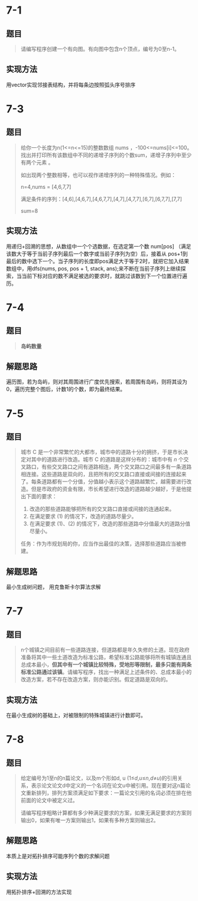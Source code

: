 # 7-1

## 题目

> 请编写程序创建一个有向图。有向图中包含n个顶点，编号为0至n-1。

## 实现方法

用vector实现邻接表结构，并将每条边按照弧头序号排序



# 7-3

## 题目

> 给你一个长度为n(1<=n<=15)的整数数组 nums ，-100<=nums[i]<=100。找出并打印所有该数组中不同的递增子序列的个数sum，递增子序列中至少有两个元素 。
>
> 如出现两个整数相等，也可以视作递增序列的一种特殊情况。例如：
>
> n=4,nums = [4,6,7,7]
>
> 满足条件的序列：[4,6],[4,6,7],[4,6,7,7],[4,7],[4,7,7],[6,7],[6,7,7],[7,7]
>
> sum=8

## 实现方法

用递归+回溯的思想，从数组中一个个选数据，在选定第一个数 num[pos] （满足该数大于等于当前子序列最后一个数字或当前子序列为空）后，接着从 pos+1到最后的数中选下一个。当子序列的长度即pos满足大于等于2时，就把它加入结果数组中，用dfs(nums, pos, pos + 1, stack, ans);来不断在当前子序列上继续探索，当当前下标对应的数不满足被选的要求时，就跳过该数到下一个位置进行遍历。



# 7-4

## 题目

> **岛屿数量**

## 解题思路

遍历图，若为岛屿，则对其周围进行广度优先搜索，若周围有岛屿，则将其设为0，遍历完整个图后，计数1的个数，即为最终结果。



# 7-5

## 题目

> 城市 C 是一个非常繁忙的大都市，城市中的道路十分的拥挤，于是市长决定对其中的道路进行改造。城市 C 的道路是这样分布的：城市中有 *n* 个交叉路口，有些交叉路口之间有道路相连，两个交叉路口之间最多有一条道路相连接。这些道路是双向的，且把所有的交叉路口直接或间接的连接起来了。每条道路都有一个分值，分值越小表示这个道路越繁忙，越需要进行改造。但是市政府的资金有限，市长希望进行改造的道路越少越好，于是他提出下面的要求：
>
> 1. 改造的那些道路能够把所有的交叉路口直接或间接的连通起来。
> 2. 在满足要求 (1) 的情况下，改造的道路尽量少。
> 3. 在满足要求 (1)、(2) 的情况下，改造的那些道路中分值最大的道路分值尽量小。
>
> 任务：作为市规划局的你，应当作出最佳的决策，选择那些道路应当被修建。

## 解题思路

最小生成树问题， 用克鲁斯卡尔算法求解



# 7-7

## 题目

> n个城镇之间目前有一些道路连接，但道路都是年久失修的土道。现在政府准备将其中一些土道改造为标准公路，希望标准公路能够将所有城镇连通且总成本最小，**但其中有一个城镇比较特殊，受地形等限制，最多只能有两条标准公路通过该镇**。请编写程序，找出一种满足上述条件的、总成本最小的改造方案，若不存在改造方案，则亦能识别。假定道路是双向的。

## 实现方法

在最小生成树的基础上，对被限制的特殊城镇进行计数即可。



# 7-8

## 题目

> 给定编号为1至n的n篇论文，以及m个形如d, u (1≤*d*,*u*≤*n*,*d*$\not=$*u*)的引用关系，表示论文论文d中定义的一个名词在论文u中被引用。现在要对这n篇论文重新排列，排列方案须满足如下要求：一篇论文引用的名词必须在排在他前面的论文中被定义过。
>
> 请编写程序粗略计算都有多少种满足要求的方案，如果无满足要求的方案则输出0，如果有唯一方案则输出1，如果有多种方案则输出2。

## 解题思路

本质上是对拓扑排序可能序列个数的求解问题

## 实现方法

用拓扑排序+回溯的方法实现





